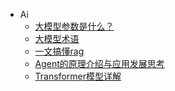 <!-- _sidebar.md -->

* Ai
  * [大模型参数是什么？](ProjectDocs/ai/大模型参数.md)
  * [大模型术语](ProjectDocs/ai/大模型术语.md)
  * [一文搞懂rag](ProjectDocs/ai/一文搞懂rag.md)
  * [Agent的原理介绍与应用发展思考](ProjectDocs/ai/Agent的原理介绍与应用发展思考.md)
  * [Transformer模型详解](ProjectDocs/ai/Transformer模型详解.md)
